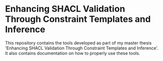 # Enhancing SHACL Validation Through Constraint Templates and Inference

This repository contains the tools developed as part of my master thesis 'Enhancing SHACL Validation Through Constraint Templates and Inference'. It also contains documentation on how to properly use these tools.